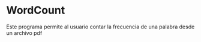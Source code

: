 # WordCount

Este programa permite al usuario contar la frecuencia de una palabra desde un archivo pdf
